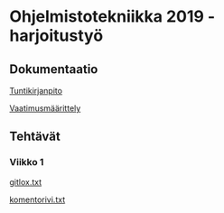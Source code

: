 # Ohjelmistotekniikka 2019 - harjoitustyö

## Dokumentaatio

[Tuntikirjanpito](dokumentaatio/tuntikirjanpito.md)

[Vaatimusmäärittely](dokumentaatio/vaatimusmäärittely.md)

## Tehtävät

### Viikko 1

[gitlox.txt](laskarit/viikko1/gitlog.txt)

[komentorivi.txt](laskarit/viikko1/komentorivi.txt)
